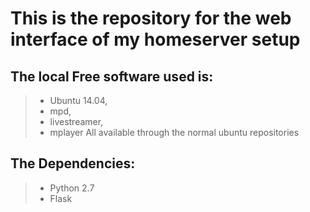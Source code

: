 This is the repository for the web interface of my homeserver setup
===================================================================

The local Free software used is:
--------------------------------
>- Ubuntu 14.04,
>- mpd,
>- livestreamer,
>- mplayer
All available through the normal ubuntu repositories

The Dependencies:
-----------------
>- Python 2.7
>- Flask

